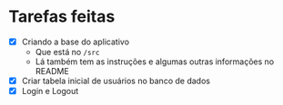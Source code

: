 # Tarefas feitas

- [x] Criando a base do aplicativo
    - Que está no `/src`
    - Lá também tem as instruções e algumas outras informações no README
- [x] Criar tabela inicial de usuários no banco de dados
- [x] Login e Logout